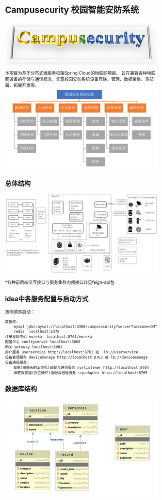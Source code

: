 # Campusecurity 校园智能安防系统
![img](./img/title.png)

本项目为基于分布式微服务框架Spring Cloud的物联网项目。
旨在兼容各种物联网设备的存储与通信标准，实现校园安防系统设备互联、管理、数据采集、热部署、拓展开发等。
![img](./img/2.png)
## 总体结构
![img](./img/1.png)

*各种前后端交互接口与服务集群内部接口详见feign-api包

## idea中各服务配置与启动方式
按照顺序启动：

    数据库: 
        mysql jdbc:mysql://localhost:3306/campusecurity?serverTimezone=GMT
        redis  localhost:6379
    注册发现中心 eureka  localhost:8761/eureka
    配置中心 configserver localhost:8888
    网关 geteway localhost:8081
    用户服务 userservice http://localhost:8762 或  lb://userservice
    设备管理服务 devicemanage http://localhost:8763 或 lb://devicemanage
    设备通信服务:
        NVR(摄像头的上位机)适配与通信服务 nvrlistener http://localhost:8764 
        烟雾报警器(独立硬件)适配与通信服务 tcpadapter http://localhost:8765

## 数据库结构
![img](./img/3.png)